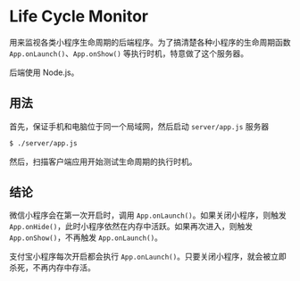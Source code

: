 # Life Cycle Monitor

用来监视各类小程序生命周期的后端程序。为了搞清楚各种小程序的生命周期函数 `App.onLaunch()`、`App.onShow()` 等执行时机，特意做了这个服务器。

后端使用 Node.js。

## 用法

首先，保证手机和电脑位于同一个局域网，然后启动 `server/app.js` 服务器

```sh
$ ./server/app.js
```

然后，扫描客户端应用开始测试生命周期的执行时机。

## 结论

微信小程序会在第一次开启时，调用 `App.onLaunch()`。如果关闭小程序，则触发 `App.onHide()`，此时小程序依然在内存中活跃。如果再次进入，则触发 `App.onShow()`，不再触发 `App.onLaunch()`。

支付宝小程序每次开启都会执行 `App.onLaunch()`。只要关闭小程序，就会被立即杀死，不再内存中存活。